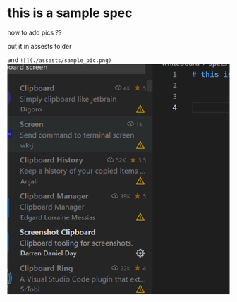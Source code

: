 # this is a sample spec


how to add pics ??

put it in assests folder

and 
`![](./assests/sample_pic.png)`
![](./assests/sample_pic.png)


